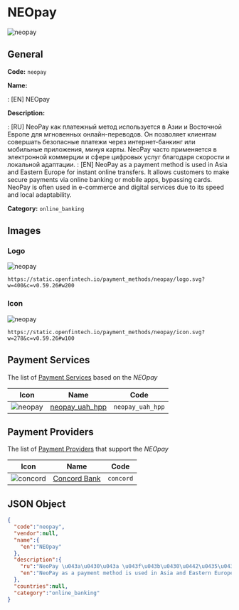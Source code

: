 
# NEOpay 
![neopay](https://static.openfintech.io/payment_methods/neopay/logo.svg?w=400&c=v0.59.26#w200)  

## General 
**Code:** `neopay` 
 
**Name:** 
 
:	[EN] NEOpay 
 
**Description:** 
 
: [RU] NeoPay как платежный метод используется в Азии и Восточной Европе для мгновенных онлайн-переводов. Он позволяет клиентам совершать безопасные платежи через интернет-банкинг или мобильные приложения, минуя карты. NeoPay часто применяется в электронной коммерции и сфере цифровых услуг благодаря скорости и локальной адаптации. 
: [EN] NeoPay as a payment method is used in Asia and Eastern Europe for instant online transfers. It allows customers to make secure payments via online banking or mobile apps, bypassing cards. NeoPay is often used in e-commerce and digital services due to its speed and local adaptability. 
 
**Category:** `online_banking` 
 

## Images 

### Logo 
![neopay](https://static.openfintech.io/payment_methods/neopay/logo.svg?w=400&c=v0.59.26#w200)  

```
https://static.openfintech.io/payment_methods/neopay/logo.svg?w=400&c=v0.59.26#w200
```  

### Icon 
![neopay](https://static.openfintech.io/payment_methods/neopay/icon.svg?w=278&c=v0.59.26#w100)  

```
https://static.openfintech.io/payment_methods/neopay/icon.svg?w=278&c=v0.59.26#w100
```  

## Payment Services 
 
The list of [Payment Services](/payment-services/) based on the _NEOpay_ 

|Icon|Name|Code| 
|:---:|:---:|:---:| 
|![neopay](https://static.openfintech.io/payment_methods/neopay/icon.svg?w=278&c=v0.59.26#w100) |[neopay_uah_hpp](/payment-services/neopay_uah_hpp/)|`neopay_uah_hpp`| 
 

## Payment Providers 
 
The list of [Payment Providers](/payment-providers/) that support the _NEOpay_ 

|Icon|Name|Code| 
|:---:|:---:|:---:| 
|![concord](https://static.openfintech.io/payment_providers/concord/icon.svg?w=278&c=v0.59.26#w100) |[Concord Bank](/payment-providers/concord/)|`concord`| 
 

## JSON Object 

```json
{
  "code":"neopay",
  "vendor":null,
  "name":{
    "en":"NEOpay"
  },
  "description":{
    "ru":"NeoPay \u043a\u0430\u043a \u043f\u043b\u0430\u0442\u0435\u0436\u043d\u044b\u0439 \u043c\u0435\u0442\u043e\u0434 \u0438\u0441\u043f\u043e\u043b\u044c\u0437\u0443\u0435\u0442\u0441\u044f \u0432 \u0410\u0437\u0438\u0438 \u0438 \u0412\u043e\u0441\u0442\u043e\u0447\u043d\u043e\u0439 \u0415\u0432\u0440\u043e\u043f\u0435 \u0434\u043b\u044f \u043c\u0433\u043d\u043e\u0432\u0435\u043d\u043d\u044b\u0445 \u043e\u043d\u043b\u0430\u0439\u043d-\u043f\u0435\u0440\u0435\u0432\u043e\u0434\u043e\u0432. \u041e\u043d \u043f\u043e\u0437\u0432\u043e\u043b\u044f\u0435\u0442 \u043a\u043b\u0438\u0435\u043d\u0442\u0430\u043c \u0441\u043e\u0432\u0435\u0440\u0448\u0430\u0442\u044c \u0431\u0435\u0437\u043e\u043f\u0430\u0441\u043d\u044b\u0435 \u043f\u043b\u0430\u0442\u0435\u0436\u0438 \u0447\u0435\u0440\u0435\u0437 \u0438\u043d\u0442\u0435\u0440\u043d\u0435\u0442-\u0431\u0430\u043d\u043a\u0438\u043d\u0433 \u0438\u043b\u0438 \u043c\u043e\u0431\u0438\u043b\u044c\u043d\u044b\u0435 \u043f\u0440\u0438\u043b\u043e\u0436\u0435\u043d\u0438\u044f, \u043c\u0438\u043d\u0443\u044f \u043a\u0430\u0440\u0442\u044b. NeoPay \u0447\u0430\u0441\u0442\u043e \u043f\u0440\u0438\u043c\u0435\u043d\u044f\u0435\u0442\u0441\u044f \u0432 \u044d\u043b\u0435\u043a\u0442\u0440\u043e\u043d\u043d\u043e\u0439 \u043a\u043e\u043c\u043c\u0435\u0440\u0446\u0438\u0438 \u0438 \u0441\u0444\u0435\u0440\u0435 \u0446\u0438\u0444\u0440\u043e\u0432\u044b\u0445 \u0443\u0441\u043b\u0443\u0433 \u0431\u043b\u0430\u0433\u043e\u0434\u0430\u0440\u044f \u0441\u043a\u043e\u0440\u043e\u0441\u0442\u0438 \u0438 \u043b\u043e\u043a\u0430\u043b\u044c\u043d\u043e\u0439 \u0430\u0434\u0430\u043f\u0442\u0430\u0446\u0438\u0438.",
    "en":"NeoPay as a payment method is used in Asia and Eastern Europe for instant online transfers. It allows customers to make secure payments via online banking or mobile apps, bypassing cards. NeoPay is often used in e-commerce and digital services due to its speed and local adaptability."
  },
  "countries":null,
  "category":"online_banking"
}
```  
